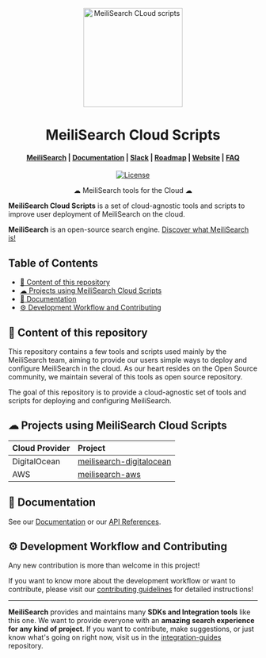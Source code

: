 <p align="center">
  <img src="https://s3.us-west-2.amazonaws.com/secure.notion-static.com/06cd71ec-35fb-41fc-9465-a2ae246e68d9/logo_img.svg?X-Amz-Algorithm=AWS4-HMAC-SHA256&X-Amz-Credential=AKIAT73L2G45O3KS52Y5%2F20210210%2Fus-west-2%2Fs3%2Faws4_request&X-Amz-Date=20210210T165934Z&X-Amz-Expires=86400&X-Amz-Signature=f7df1f64d466328a798a8eec37e87f8539e5bed0aab4cede180db22bd5fa4395&X-Amz-SignedHeaders=host&response-content-disposition=filename%20%3D%22logo_img.svg%22" alt="MeiliSearch CLoud scripts" width="200" height="200" />
</p>

<h1 align="center">MeiliSearch Cloud Scripts</h1>

<h4 align="center">
  <a href="https://github.com/meilisearch/MeiliSearch">MeiliSearch</a> |
  <a href="https://docs.meilisearch.com">Documentation</a> |
  <a href="https://slack.meilisearch.com">Slack</a> |
  <a href="https://roadmap.meilisearch.com/tabs/1-under-consideration">Roadmap</a> |
  <a href="https://www.meilisearch.com">Website</a> |
  <a href="https://docs.meilisearch.com/faq">FAQ</a>
</h4>

<p align="center">
  <a href="https://github.com/meilisearch/cloud-scripts/blob/master/LICENSE"><img src="https://img.shields.io/badge/license-MIT-informational" alt="License"></a>
</p>

<p align="center">☁ MeiliSearch tools for the Cloud ☁</p>

**MeiliSearch Cloud Scripts** is a set of cloud-agnostic tools and scripts to improve user deployment of MeiliSearch on the cloud.

**MeiliSearch** is an open-source search engine. [Discover what MeiliSearch is!](https://github.com/meilisearch/MeiliSearch)


## Table of Contents <!-- omit in toc -->

- [🎁 Content of this repository](#-content-of-this-repository)
- [☁ Projects using MeiliSearch Cloud Scripts](#-projects-using-meilisearch-cloud-scripts)
- [📖 Documentation](#-documentation)
- [⚙️ Development Workflow and Contributing](#️-development-workflow-and-contributing)

## 🎁 Content of this repository

This repository contains a few tools and scripts used mainly by the MeiliSearch team, aiming to provide our users simple ways to deploy and configure MeiliSearch in the cloud. As our heart resides on the Open Source community, we maintain several of this tools as open source repository.

The goal of this repository is to provide a cloud-agnostic set of tools and scripts for deploying and configuring MeiliSearch.

## ☁ Projects using MeiliSearch Cloud Scripts


| Cloud Provider   | Project |
|----------|:-------------|
| DigitalOcean |  [meilisearch-digitalocean](https://github.com/meilisearch/meilisearch-digitalocean/) |
| AWS |  [meilisearch-aws](https://github.com/meilisearch/meilisearch-aws/) |


## 📖 Documentation

See our [Documentation](https://docs.meilisearch.com/learn/tutorials/getting_started.html) or our [API References](https://docs.meilisearch.com/reference/api/).

## ⚙️ Development Workflow and Contributing

Any new contribution is more than welcome in this project!

If you want to know more about the development workflow or want to contribute, please visit our [contributing guidelines](/CONTRIBUTING.md) for detailed instructions!

<hr>

**MeiliSearch** provides and maintains many **SDKs and Integration tools** like this one. We want to provide everyone with an **amazing search experience for any kind of project**. If you want to contribute, make suggestions, or just know what's going on right now, visit us in the [integration-guides](https://github.com/meilisearch/integration-guides) repository.
